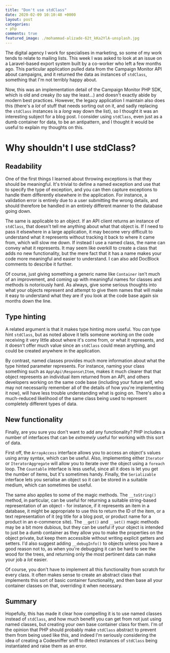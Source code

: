 ```yaml
---
title: "Don't use stdClass"
date: 2020-02-09 10:10:48 +0000
layout: post
categories:
- php
comments: true
featured_image: ./mohammad-alizade-62t_kKa2YlA-unsplash.jpg
---
```


The digital agency I work for specialises in marketing, so some of my work tends to relate to mailing lists. This week I was asked to look at an issue on a Laravel-based export system built by a co-worker who left a few months ago. This particular application pulled data from the Campaign Monitor API about campaigns, and it returned the data as instances of `stdClass`, something that I'm not terribly happy about.

Now, this was an implementation detail of the Campaign Monitor PHP SDK, which is old and creaky (to say the least...) and doesn't exactly abide by modern best practices. However, the legacy application I maintain also does this (there's a *lot* of stuff that needs sorting out on it, and sadly replacing the `stdClass` instances is a *long* way down the list), so I thought it was an interesting subject for a blog post. I consider using `stdClass`, even just as a dumb container for data, to be an antipattern, and I thought it would be useful to explain my thoughts on this.

Why shouldn't I use stdClass?
=============================

Readability
-----------

One of the first things I learned about throwing exceptions is that they should be meaningful. It's trivial to define a named exception and use that to specify the type of exception, and you can then capture exceptions to handle them differently elsewhere in the application. For instance, a validation error is entirely due to a user submitting the wrong details, and should therefore be handled in an entirely different manner to the database going down.

The same is applicable to an object. If an API client returns an instance of `stdClass`, that doesn't tell me anything about what that object is. If I need to pass it elsewhere in a large application, it may become very difficult to understand what it represents without tracking it back to where it came from, which will slow me down. If instead I use a named class, the name can convey what it represents. It may seem like overkill to create a class that adds no new functionality, but the mere fact that it has a name makes your code more meaningful and easier to understand. I can also add DocBlock comments to describe it further.

Of course, just giving something a generic name like `Container` isn't much of an improvement, and coming up with meaningful names for classes and methods is notoriously hard. As always, give some serious thoughts into what your objects represent and attempt to give them names that will make it easy to understand what they are if you look at the code base again six months down the line.

Type hinting
------------

A related argument is that it makes type hinting more useful. You *can* type hint `stdClass`, but as noted above it tells someone working on the code receiving it very little about where it's come from, or what it represents, and it doesn't offer much value since an `stdClass` could mean anything, and could be created anywhere in the application.

By contrast, named classes provides much more information about what the type hinted parameter represents. For instance, naming your class something such as `App\Api\Response\Item`, makes it much clearer that that object represents an individual item returned from an API, and others developers working on the same code base (including your future self, who may not necessarily remember all of the details of how you're implementing it now), will have less trouble understanding what is going on. There's also a much-reduced likelihood of the same class being used to represent completely different types of data.

New functionality
-----------------

Finally, are you sure you don't want to add any functionality? PHP includes a number of interfaces that can be *extremely* useful for working with this sort of data.

First off, the `ArrayAccess` interface allows you to access an object's values using array syntax, which can be useful. Also, implementing either `Iterator` or `IteratorAggregate` will allow you to iterate over the object using a `foreach` loop. The `Countable` interface is less useful, since all it does is let you get the number of items, but it's sometimes handy. Finally, the `Serializable` interface lets you serialise an object so it can be stored in a suitable medium, which can sometimes be useful.

The same also applies to some of the magic methods. The `__toString()` method, in particular, can be useful for returning a suitable string-based representation of an object - for instance, if it represents an item in a database, it might be appropriate to use this to return the ID of the item, or a text representation of it (eg title for a blog post, or product name for a product in an e-commerce site). The `__get()` and `__set()` magic methods may be a bit more dubious, but they can be useful if your object is intended to just be a dumb container as they allow you to make the properties on the object private, but keep them accessible without writing explicit getters and setters. I'd also suggest adding `__debugInfo()` to objects unless you have a good reason not to, as when you're debugging it can be hard to see the wood for the trees, and returning only the most pertinent data can make your job a *lot* easier.

Of course, you don't have to implement all this functionality from scratch for every class. It often makes sense to create an abstract class that implements this sort of basic container functionality, and then base all your container classes on that, overriding it when necessary.

Summary
-------

Hopefully, this has made it clear how compelling it is to use named classes instead of `stdClass`, and how much benefit you can get from not just using named classes, but creating your own base container class for them. I'm of the opinion that PHP should probably make `stdClass` abstract to prevent them from being used like this, and indeed I'm seriously considering the idea of creating a Codesniffer sniff to detect instances of `stdClass` being instantiated and raise them as an error.
